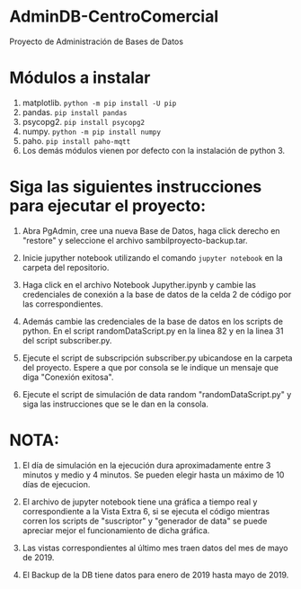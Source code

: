 # AdminDB-CentroComercial
Proyecto de Administración de Bases de Datos

# Módulos a instalar

1. matplotlib. `python -m pip install -U pip`
2. pandas. `pip install pandas`
3. psycopg2. `pip install psycopg2`
4. numpy. `python -m pip install numpy`
5. paho. `pip install paho-mqtt`
6. Los demás módulos vienen por defecto con la instalación de python 3.

# Siga las siguientes instrucciones para ejecutar el proyecto:
1. Abra PgAdmin, cree una nueva Base de Datos, haga click derecho en "restore" y seleccione el archivo sambilproyecto-backup.tar.
 
2. Inicie jupyther notebook utilizando el comando `jupyter notebook` en la carpeta del repositorio.
 
3. Haga click en el archivo Notebook Jupyther.ipynb y cambie las credenciales de conexión a la base de datos de la celda 2 de código por las correspondientes.
 
4. Además cambie las credenciales de la base de datos en los scripts de python. En el script randomDataScript.py en la linea 82 y en la linea 31 del script subscriber.py.

4. Ejecute el script de subscripción subscriber.py ubicandose en la carpeta del proyecto. Espere a que por consola se le indique un mensaje que diga "Conexión exitosa".

5. Ejecute el script de simulación de data random "randomDataScript.py" y siga las instrucciones que se le dan en la consola.

# NOTA:
1. El día de simulación en la ejecución dura aproximadamente entre 3 minutos y medio y 4 minutos. Se pueden elegir hasta un máximo de 10 días de ejecucion.

2. El archivo de jupyter notebook tiene una gráfica a tiempo real y correspondiente a la Vista Extra 6, si se ejecuta el código mientras corren los scripts de "suscriptor" y "generador de data" se puede apreciar mejor el funcionamiento de dicha gráfica.

3. Las vistas correspondientes al último mes traen datos del mes de mayo de 2019.

4. El Backup de la DB tiene datos para enero de 2019 hasta mayo de 2019.
